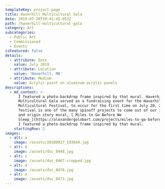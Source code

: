 ```yaml
---
templateKey: project-page
title: Haverhill Multicultural Gala
date: 2019-07-20T19:41:45.053Z
path: /haverhill-multicultural-gala
category: Art
subcategories:
  - Public Art
  - Commissioned
  - Events
isFeatured: false
details:
  - attribute: Date
    value: July 2019
  - attribute: Location
    value: 'Haverhill, MA'
  - attribute: Medium
    value: Acrylic paint on aluminum-acrylic panels
descriptions:
  - md_content: >-
      I featured a photo-backdrop frame inspired by that mural. Haverhill
      Multicultural Gala served as a fundraising event for the Haverhill
      Multicultural Festival, to occur for the first time on July 20, 2020.* The
      festival is one of the many spinoff projects to come out of our immigrant
      and origin story mural, [_Miles to Go Before We
      Sleep_](https://alexandergolobart.com/projects/miles-to-go-before-we-sleep)_._
      I featured a photo-backdrop frame inspired by that mural.
    startingRow: 2
images:
  - alt: a
    image: /assets/20180927_193644.jpg
  - alt: b
    image: /assets/dsc_0448.jpg
  - alt: c
    image: /assets/dsc_0467-cropped.jpg
  - alt: d
    image: /assets/dsc_0476.jpg
  - alt: e
    image: /assets/dsc_0473.jpg
---
```


